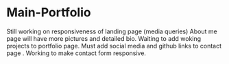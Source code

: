 # Main-Portfolio

Still working on responsiveness of landing page (media queries)
About me page will have more pictures and detailed bio.
Waiting to add woking projects to portfolio page.
Must add social media and github links to contact page .
Working to make contact form responsive.
